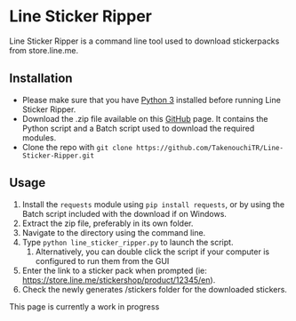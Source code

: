 # Line Sticker Ripper
Line Sticker Ripper is a command line tool used to download stickerpacks from store.line.me.

## Installation
- Please make sure that you have [Python 3](https://www.python.org/downloads/) installed before running Line Sticker Ripper.
- Download the .zip file available on this [GitHub](https://github.com/TakenouchiTR/Line-Sticker-Ripper/raw/master/Line-Sticker-Ripper.zip) page. It contains the Python script and a Batch script used to download the required modules.
- Clone the repo with `git clone https://github.com/TakenouchiTR/Line-Sticker-Ripper.git`

## Usage
1. Install the `requests` module using `pip install requests`, or by using the Batch script included with the download if on Windows.
2. Extract the zip file, preferably in its own folder.
3. Navigate to the directory using the command line.
4. Type `python line_sticker_ripper.py` to launch the script.
    1. Alternatively, you can double click the script if your computer is configured to run them from the GUI
5. Enter the link to a sticker pack when prompted (ie: https://store.line.me/stickershop/product/12345/en).
6. Check the newly generates /stickers folder for the downloaded stickers.

This page is currently a work in progress
